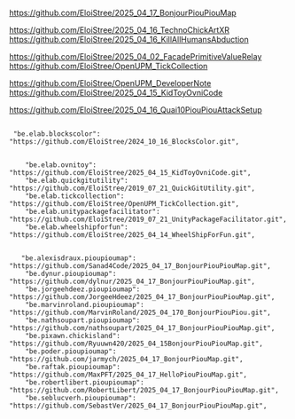 
https://github.com/EloiStree/2025_04_17_BonjourPiouPiouMap


https://github.com/EloiStree/2025_04_16_TechnoChickArtXR
https://github.com/EloiStree/2025_04_16_KillAllHumansAbduction

https://github.com/EloiStree/2025_04_02_FacadePrimitiveValueRelay
https://github.com/EloiStree/OpenUPM_TickCollection

https://github.com/EloiStree/OpenUPM_DeveloperNote
https://github.com/EloiStree/2025_04_15_KidToyOvniCode

https://github.com/EloiStree/2025_04_16_Quai10PiouPiouAttackSetup



```

 "be.elab.blockscolor": "https://github.com/EloiStree/2024_10_16_BlocksColor.git",


    "be.elab.ovnitoy": "https://github.com/EloiStree/2025_04_15_KidToyOvniCode.git",
    "be.elab.quickgitutility": "https://github.com/EloiStree/2019_07_21_QuickGitUtility.git",
    "be.elab.tickcollection": "https://github.com/EloiStree/OpenUPM_TickCollection.git",
    "be.elab.unitypackagefacilitator": "https://github.com/EloiStree/2019_07_21_UnityPackageFacilitator.git",
    "be.elab.wheelshipforfun": "https://github.com/EloiStree/2025_04_14_WheelShipForFun.git",


   "be.alexisdraux.pioupioumap": "https://github.com/Sanad4Code/2025_04_17_BonjourPiouPiouMap.git",
    "be.dynur.pioupioumap": "https://github.com/dylnur/2025_04_17_BonjourPiouPiouMap.git",
    "be.jorgeehdeez.pioupioumap": "https://github.com/JorgeeHdeez/2025_04_17_BonjourPiouPiouMap.git",
    "be.marvinroland.pioupioumap": "https://github.com/MarvinRoland/2025_04_170_BonjourPiouPiou.git",
    "be.nathsoupart.pioupioumap": "https://github.com/nathsoupart/2025_04_17_BonjourPiouPiouMap.git",
    "be.pixawn.chickisland": "https://github.com/Ryuuwn420/2025_04_15BonjourPiouPiouMap.git",
    "be.poder.pioupioumap": "https://github.com/jarmych/2025_04_17_BonjourPiouMap.git",
    "be.raftak.pioupioumap": "https://github.com/MaxPFT/2025_04_17_HelloPiouPiouMap.git",
    "be.robertlibert.pioupioumap": "https://github.com/RobertLibert/2025_04_17_BonjourPiouPiouMap.git",
    "be.seblucverh.pioupioumap": "https://github.com/SebastVer/2025_04_17_BonjourPiouPiouMap.git",

```
